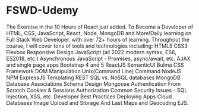 # FSWD-Udemy
The Exercise in the 10 Hours of React just added. To Become a Developer of HTML, CSS, JavaScript, React, Node, MongoDB and More!Daily learning on Full Stack Web Developer. with over 72+ hours of learning. Throughout the course, I will cover tons of tools and technologies including:
HTML5
CSS3
Flexbox
Responsive Design
JavaScript (all 2022 modern syntax, ES6, ES2018, etc.)
Asynchronous JavaScript - Promises, async/await, etc.
AJAX and single page apps
Bootstrap 4 and 5
ReactJS
SemanticUI
Bulma CSS Framework
DOM Manipulation
Unix(Command Line) Command NodeJS NPM
ExpressJS
Templating
REST
SQL vs. NoSQL databases
MongoDB
Database Associations
Schema Design
Mongoose
Authentication From Scratch
Cookies & Sessions
Authorization
Common Security Issues - SQL Injection, XSS, etc.
Developer Best Practices
Deploying Apps
Cloud Databases
Image Upload and Storage And Last Maps and Geocoding
EJS.
